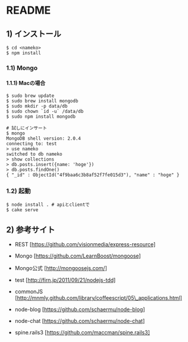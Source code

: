README
======

## 1) インストール
    $ cd <nameko>
    $ npm install

### 1.1) Mongo

#### 1.1.1) Macの場合
    $ sudo brew update
    $ sudo brew install mongodb
    $ sudo mkdir -p data/db
    $ sudo chown `id -u` /data/db
    $ sudo npm install mongodb

    # 試しにインサート
    $ mongo
    MongoDB shell version: 2.0.4
    connecting to: test
    > use nameko
    switched to db nameko
    > show collections
    > db.posts.insert({name: 'hoge'})
    > db.posts.findOne()
    { "_id" : ObjectId("4f9baa6c3b8af52f7fe015d3"), "name" : "hoge" }

### 1.2) 起動
    $ node install . # apiとclientで
    $ cake serve

## 2) 参考サイト

  * REST [https://github.com/visionmedia/express-resource]
  * Mongo [https://github.com/LearnBoost/mongoose]
  * Mongo公式 [http://mongoosejs.com/]
  * test [http://firn.jp/2011/09/21/nodejs-tdd]
  * commonJS [http://mnmly.github.com/library/coffeescript/05\_applications.html]

  * node-blog [https://github.com/schaermu/node-blog]
  * node-chat [https://github.com/schaermu/node-chat]
  * spine.rails3 [https://github.com/maccman/spine.rails3]

